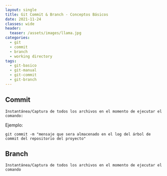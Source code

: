 ```yaml
---
layout: single
title: Git Commit & Branch - Conceptos Básicos
date: 2021-11-24
classes: wide
header:
  teaser: /assets/images/llama.jpg
categories:
  - git
  - commit
  - branch
  - working directory
tags:
  - git-basico
  - git-manual
  - git-commit
  - git-branch
---
```


## Commit

    Instantánea/Captura de todos los archivos en el momento de ejecutar el comando:

Ejemplo:

```
git commit -m "mensaje que sera almacenado en el log del árbol de commit del repositorio del proyecto"
```

## Branch

    Instantánea/Captura de todos los archivos en el momento de ejecutar el comando
